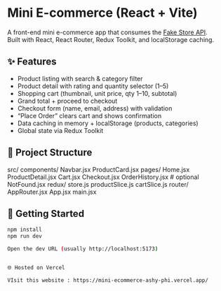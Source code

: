 # Mini E-commerce (React + Vite)

A front-end mini e-commerce app that consumes the [Fake Store API](https://fakestoreapi.com/).  
Built with React, React Router, Redux Toolkit, and localStorage caching.

## ✨ Features
- Product listing with search & category filter
- Product detail with rating and quantity selector (1–5)
- Shopping cart (thumbnail, unit price, qty 1–10, subtotal)
- Grand total + proceed to checkout
- Checkout form (name, email, address) with validation
- “Place Order” clears cart and shows confirmation
- Data caching in memory + localStorage (products, categories)
- Global state via Redux Toolkit

## 🧱 Project Structure
src/
components/
Navbar.jsx
ProductCard.jsx
pages/
Home.jsx
ProductDetail.jsx
Cart.jsx
Checkout.jsx
OrderHistory.jsx # optional
NotFound.jsx
redux/
store.js
productSlice.js
cartSlice.js
router/
AppRouter.jsx
App.jsx
main.jsx


## 🚀 Getting Started

```bash
npm install
npm run dev

Open the dev URL (usually http://localhost:5173)


🌐 Hosted on Vercel

VIsit this website : https://mini-ecommerce-ashy-phi.vercel.app/

